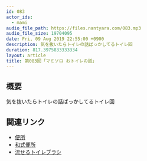 ```yaml
---
id: 083
actor_ids:
  - mami
audio_file_path: https://files.nantyara.com/083.mp3
audio_file_size: 19704095
date: Fri, 09 Aug 2019 22:55:00 +0900
description: 気を抜いたらトイレの話ばっかしてるトイレ回
duration: 817.3975833333334
layout: article
title: 第083回「マミソロ おトイレの話」
---
```

## 概要

気を抜いたらトイレの話ばっかしてるトイレ回

## 関連リンク

* [便所](https://ja.wikipedia.org/wiki/%E4%BE%BF%E6%89%80)
* [和式便所](https://ja.wikipedia.org/wiki/%E4%BE%BF%E6%89%80#%E6%97%A5%E6%9C%AC)
* [流せるトイレブラシ](https://www.scrubbingbubbles.jp/products/brush)